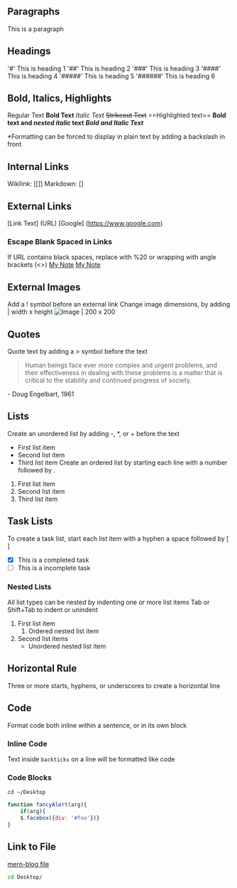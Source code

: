 
## Paragraphs
This is a paragraph

## Headings
'#' This is heading 1
'##' This is heading 2
'###' This is heading 3
'####' This is heading 4
'#####' This is heading 5
'######' This is heading 6

## Bold, Italics, Highlights
Regular Text
__Bold Text__
_Italic Text_
~~Strikeout Text~~
==Highlighted text==
**Bold text and _nested italic_ text**
***Bold and Italic Text***

\*Formatting can be forced to display in plain text by adding a backslash in front

## Internal Links
Wikilink: [[]]
Markdown: []

## External Links
[Link Text] (URL)
[Google] (https://www.google.com)

### Escape Blank Spaced in Links
If URL contains black spaces, replace with %20 or wrapping with angle brackets (<>)
[My Note](obsidian://open?vault=MainVault&file=My%20Note.md)
[My Note](<obsidian://open?vault=MainVault&file=My Note.md>)

## External Images
Add a ! symbol before an external link
Change image dimensions, by adding | width x height
![Image | 200 x 200](https://png.pngtree.com/png-vector/20191121/ourmid/pngtree-blue-bird-vector-or-color-illustration-png-image_2013004.jpg)

## Quotes
Quote text by adding a > symbol before the text
> Human beings face ever more complex and urgent problems, and their effectiveness in dealing with these problems is a matter that is critical to the stability and continued progress of society. 

\- Doug Engelbart, 1961

## Lists
Create an unordered list by adding -, \*, or + before the text
- First list item
- Second list item
- Third list item
Create an ordered list by starting each line with a number followed by .
1. First list item
2. Second list item
3. Third list item

## Task Lists
To create a task list, start each list item with a hyphen a space followed by [ ]
- [x] This is a completed task
- [ ] This is a incomplete task

### Nested Lists
All list types can be nested by indenting one or more list items
Tab or Shift+Tab to indent or unindent
1. First list item
	1. Ordered nested list item
2. Second list items
	- Unordered nested list item

## Horizontal Rule
Three or more starts, hyphens, or underscores to create a horizontal line

## Code
Format code both inline within a sentence, or in its own block

### Inline Code
Text inside `backticks` on a line will be formatted like code

### Code Blocks
```
cd ~/Desktop
```

```js
function fancyAlert(arg){
	if(arg){
	$.facebox({div: '#foo'})}
}
```

## Link to File
[mern-blog file](<file:///Users/mac/Desktop/Projects%202024/CURRENT/mern-blog>)

```zsh
cd Desktop/
```